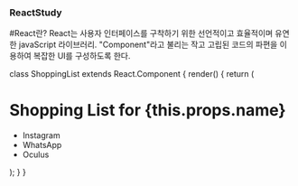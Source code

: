 ### ReactStudy

#React란?
React는 사용자 인터페이스를 구착하기 위한 선언적이고 효율적이며 유연한 javaScript 라이브러리.
"Component"라고 불리는 작고 고립된 코드의 파편을 이용하여 복잡한 UI를 구성하도록 한다.

class ShoppingList extends React.Component {
  render() {
    return (
      <div className="shopping-list">
        <h1>Shopping List for {this.props.name}</h1>
        <ul>
          <li>Instagram</li>
          <li>WhatsApp</li>
          <li>Oculus</li>
        </ul>
      </div>
    );
  }
}
